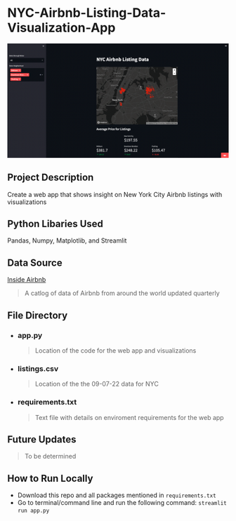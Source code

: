# NYC-Airbnb-Listing-Data-Visualization-App

![Project Demo](demo.png)

## Project Description

Create a web app that shows insight on New York City Airbnb listings with visualizations

## Python Libaries Used

Pandas, Numpy, Matplotlib, and Streamlit

## Data Source

[Inside Airbnb](http://insideairbnb.com/get-the-data)
> A catlog of data of Airbnb from around the world updated quarterly

## File Directory
- ### app.py 
  > Location of the code for the web app and visualizations
- ### listings.csv
  > Location of the the 09-07-22 data for NYC
- ### requirements.txt
  > Text file with details on enviroment requirements for the web app

## Future Updates

> To be determined

## How to Run Locally
- Download this repo and all packages mentioned in `requirements.txt`
- Go to terminal/command line and run the following command:
  `streamlit run app.py`
